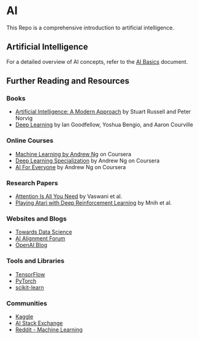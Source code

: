 # AI
This Repo is a comprehensive introduction to artificial intelligence.

## Artificial Intelligence

For a detailed overview of AI concepts, refer to the [AI Basics](AI_Basics.md) document.

## Further Reading and Resources

### Books
- [Artificial Intelligence: A Modern Approach](http://aima.cs.berkeley.edu/) by Stuart Russell and Peter Norvig
- [Deep Learning](https://www.deeplearningbook.org/) by Ian Goodfellow, Yoshua Bengio, and Aaron Courville

### Online Courses
- [Machine Learning by Andrew Ng](https://www.coursera.org/learn/machine-learning) on Coursera
- [Deep Learning Specialization](https://www.coursera.org/specializations/deep-learning) by Andrew Ng on Coursera
- [AI For Everyone](https://www.coursera.org/learn/ai-for-everyone) by Andrew Ng on Coursera

### Research Papers
- [Attention Is All You Need](https://arxiv.org/abs/1706.03762) by Vaswani et al.
- [Playing Atari with Deep Reinforcement Learning](https://arxiv.org/abs/1312.5602) by Mnih et al.

### Websites and Blogs
- [Towards Data Science](https://towardsdatascience.com/)
- [AI Alignment Forum](https://www.alignmentforum.org/)
- [OpenAI Blog](https://openai.com/blog/)

### Tools and Libraries
- [TensorFlow](https://www.tensorflow.org/)
- [PyTorch](https://pytorch.org/)
- [scikit-learn](https://scikit-learn.org/)

### Communities
- [Kaggle](https://www.kaggle.com/)
- [AI Stack Exchange](https://ai.stackexchange.com/)
- [Reddit - Machine Learning](https://www.reddit.com/r/MachineLearning/)
